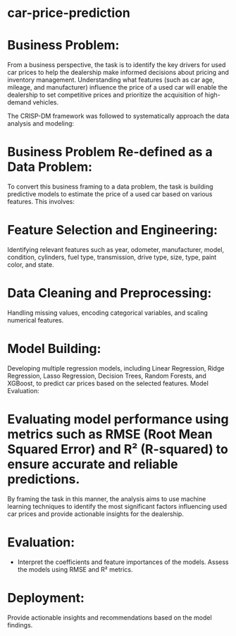 # car-price-prediction

# Business Problem:

From a business perspective, the task is to identify the key drivers for used car prices to help the dealership make informed decisions about pricing and inventory management. Understanding what features (such as car age, mileage, and manufacturer) influence the price of a used car will enable the dealership to set competitive prices and prioritize the acquisition of high-demand vehicles.

The CRISP-DM framework was followed to systematically approach the data analysis and modeling:

# Business Problem Re-defined as a Data Problem:
To convert this business framing to a data problem, the task is building predictive models to estimate the price of a used car based on various features. This involves:

# Feature Selection and Engineering:
Identifying relevant features such as year, odometer, manufacturer, model, condition, cylinders, fuel type, transmission, drive type, size, type, paint color, and state.

# Data Cleaning and Preprocessing:
Handling missing values, encoding categorical variables, and scaling numerical features.

# Model Building:
Developing multiple regression models, including Linear Regression, Ridge Regression, Lasso Regression, Decision Trees, Random Forests, and XGBoost, to predict car prices based on the selected features.
Model Evaluation:

# Evaluating model performance using metrics such as RMSE (Root Mean Squared Error) and R² (R-squared) to ensure accurate and reliable predictions.
By framing the task in this manner, the analysis aims to use machine learning techniques to identify the most significant factors influencing used car prices and provide actionable insights for the dealership.

# Evaluation:
- Interpret the coefficients and feature importances of the models.
Assess the models using RMSE and R² metrics.

# Deployment:
Provide actionable insights and recommendations based on the model findings.
